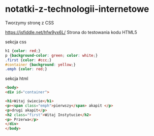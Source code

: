 # notatki-z-technologii-internetowe
Tworzymy stronę z CSS

https://jsfiddle.net/hfw9yx6L/
Strona do testowania kodu HTML5

sekcja css
```css
h1 {color: red;}
p {background-color: green; color: white;}
.first {color: #ccc;}
#container {background: yellow;}
.emph {color: red;}
```

sekcja html
```html
<body>
<div id="container">

<h1>Witaj świecie</h1>
<p><span class="emph">pierwszy</span> akapit </p>
<p>drugi akapit</p>
<h2 class="first">Witaj Instytucie</h2>
<p> Przerwa</p>
</div>
</body>
```
